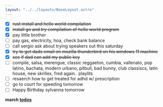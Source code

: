 ```yaml
---
layout: "../../layouts/BaseLayout.astro"
---
```


- [x] ~~rust install and hello world compilation~~
- [x] ~~install go and try compilation of hello world program~~
- [x] pay little brother
- [ ] pay gas, electricity, hoa, check bank balance
- [ ] call sergio ask about trying speakers out this saturday
- [x] ~~try to get dads email on mozilla thunderbird on his windows 11 machine~~
- [x] ~~see if dad can add my public key~~
- [ ] compile, salsa, merengue, classic reggaeton, cumbia, vallenato, pop latino, bachata, modern urbano, pitbull, bad bunny, club classiscs, latin house, new skrillex, fred again.. playlits
- [ ] resaerch how to get treated for adhd w/ prescription
- [ ] go to court for speeding tomorrow
- [ ] Happy Birthday sylvanna tomorrow

**march [todos](/posts/march)**
